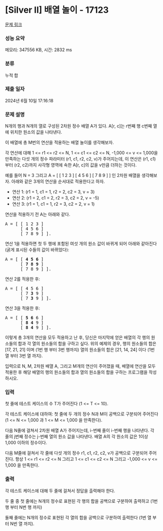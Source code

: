 # [Silver II] 배열 놀이 - 17123 

[문제 링크](https://www.acmicpc.net/problem/17123) 

### 성능 요약

메모리: 347556 KB, 시간: 2832 ms

### 분류

누적 합

### 제출 일자

2024년 6월 10일 17:16:18

### 문제 설명

<p>N개의 행과 N개의 열로 구성된 2차원 정수 배열 A가 있다. A[r, c]는 r번째 행 c번째 열에 위치한 원소의 값을 나타낸다.</p>

<p>이 배열에 총 M번의 연산을 적용하는 배열 놀이를 생각해보자.</p>

<p>각 연산에 대해  1 <= r1 <= r2 <= N, 1 <= c1 <= c2  <= N, -1,000 <= v <= 1,000을 만족하는 다섯 개의 정수 파라미터 (r1, c1, r2, c2, v)가 주어지는데, 이 연산은 (r1, c1)부터 (r2, c2)까지 사각형 영역에 속한 A[r, c]의 값을 v만큼 더하는 것이다.</p>

<p>예를 들어 N = 3 그리고 A = [ [ 1 2 3 ] [ 4 5 6 ] [ 7 8 9 ] ] 인 2차원 배열을 생각해보자. 아래와 같은 3개의 연산을 순서대로 적용한다고 하자.</p>

<ul>
	<li>연산 1: (r1 = 1, c1 = 1, r2 = 2, c2 = 3, v = 3)</li>
	<li>연산 2: (r1 = 2, c1 = 2, r2 = 3, c2 = 2, v = -5)</li>
	<li>연산 3: (r1 = 1, c1 = 1, r2 = 3, c2 = 2, v = 1)</li>
</ul>

<p>연산을 적용하기 전 A는 아래와 같다.</p>

<pre>A = [ [ 1 2 3 ]
      [ 4 5 6 ]
      [ 7 8 9 ] ].</pre>

<p>연산 1을 적용하면 첫 두 행에 포함된 여섯 개의 원소 값이 바뀌게 되어 아래와 같아진다 (굵게 표시된 수들의 값이 바뀌었다):</p>

<pre>A = [ [ <strong>4 5 6</strong> ]
      [ <strong>7 8 9</strong> ]
      [ 7 8 9 ] ].</pre>

<p>연산 2를 적용한 후:</p>

<pre>A = [ [ 4 5 6 ]
      [ 7 <strong>3</strong> 9 ]
      [ 7 <strong>3</strong> 9 ] ].</pre>

<p>연산 3을 적용한 후:</p>

<pre>A = [ [ <strong>5 6</strong> 6 ]
      [ <strong>8 4</strong> 9 ]
      [ <strong>8 4</strong> 9 ] ].</pre>

<p>이렇게 총 3개의 연산을 모두 적용하고 난 후, 당신은 마지막에 얻은 배열의 각 행의 원소들의 합과 각 열의 원소들의 합을 구하고 싶다. 위의 예제의 경우, 행의 원소들의 합은 [17, 21, 21] 이며 (1번 행 부터 3번 행까지) 열의 원소들의 합은 [21, 14, 24] 이다 (1번 열 부터 3번 열 까지).</p>

<p>입력으로 N, M, 2차원 배열 A, 그리고 M개의 연산이 주어졌을 때, 배열에 연산을 모두 적용한 후 해당 배열의 행의 원소들의 합과 열의 원소들의 합을 구하는 프로그램을 작성하시오.</p>

### 입력 

 <p>첫 줄에 테스트 케이스의 수 T가 주어진다 (1 <= T <= 10).</p>

<p>각 테스트 케이스에 대하여: 첫 줄에 두 개의 정수 N과 M이 공백으로 구분되어 주어진다 (1 <= N <= 1,000 과 1 <= M <= 1,000 을 만족한다).</p>

<p>다음 N줄에 걸쳐서 2차원 배열 A가 주어지는데, i-번째 줄이 i-번째 행을 나타낸다. 각 줄의 j번째 정수는 j-번째 열의 원소 값을 나타낸다. 배열 A의 각 원소의 값은 1이상 1,000 이하의 정수이다.</p>

<p>다음 M줄에 걸쳐서 각 줄에 다섯 개의 정수 r1, c1, r2, c2, v가 공백으로 구분되어 주어진다. 항상 1 <= r1 <= r2 <= N 그리고 1 <= c1 <= c2 <= N 그리고 -1,000 <= v <= 1,000 을 만족한다. </p>

### 출력 

 <p>각 테스트 케이스에 대해 두 줄에 걸쳐서 정답을 출력해야 한다.</p>

<p>두 줄 중 첫 줄에는 N개의 정수로 표현된 각 행의 합을 공백으로 구분하여 출력하고 (1번 행 부터 N번 행 까지)</p>

<p>둘째 줄에는 N개의 정수로 표현된 각 열의 합을 공백으로 구분하여 출력한다 (1번 열 부터 N번 열 까지).</p>

